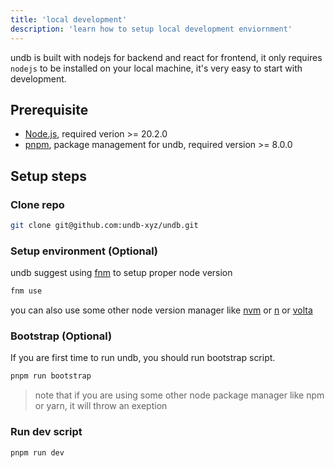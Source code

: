 ```yaml
---
title: 'local development'
description: 'learn how to setup local development enviornment'
---
```


undb is built with nodejs for backend and react for frontend, it only requires `nodejs` to be installed on your local machine,
it's very easy to start with development.

## Prerequisite

- [Node.js](https://nodejs.org/en), required verion >= 20.2.0
- [pnpm](https://pnpm.io/), package management for undb, required version >= 8.0.0

## Setup steps

### Clone repo

```bash
git clone git@github.com:undb-xyz/undb.git
```

### Setup environment (Optional)

undb suggest using [fnm](https://github.com/Schniz/fnm) to setup proper node version

```bash
fnm use
```

you can also use some other node version manager like [nvm](https://github.com/nvm-sh/nvm) or [n](https://github.com/tj/n) or [volta](https://volta.sh/)

### Bootstrap (Optional)

If you are first time to run undb, you should run bootstrap script.

```bash
pnpm run bootstrap
```

> note that if you are using some other node package manager like npm or yarn, it will throw an exeption

### Run dev script

```bash
pnpm run dev
```
